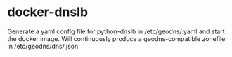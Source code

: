docker-dnslb
============

Generate a yaml config file for python-dnslb in /etc/geodns/<zone>.yaml and start the docker image. Will continuously produce a geodns-compatible zonefile in /etc/geodns/dns/<zone>.json.
